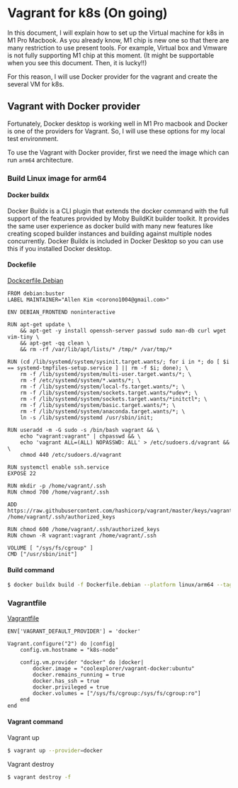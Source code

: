 # Vagrant for k8s (On going)

In this document, I will explain how to set up the Virtual machine for k8s in M1 Pro Macbook. 
As you already know, M1 chip is new one so that there are many restriction to use present tools. 
For example, Virtual box and Vmware is not fully supporting M1 chip at this moment.
(It might be supportable when you see this document. Then, it is lucky!!)

For this reason, I will use Docker provider for the vagrant and create the several VM for k8s. 

## Vagrant with Docker provider

Fortunately, Docker desktop is working well in M1 Pro macbook and Docker is one of the providers for Vagrant. 
So, I will use these options for my local test environment. 

To use the Vagrant with Docker provider, first we need the image which can run `arm64` architecture. 

### Build Linux image for arm64

#### Docker buildx
Docker Buildx is a CLI plugin that extends the docker command with the full support of the features provided by Moby BuildKit builder toolkit. 
It provides the same user experience as docker build with many new features like creating scoped builder instances and building against multiple nodes concurrently.
Docker Buildx is included in Docker Desktop so you can use this if you installed Docker desktop.

#### Dockefile 
[Dockcerfile.Debian](./Dockerfile.Debian)
```
FROM debian:buster
LABEL MAINTAINER="Allen Kim <corono1004@gmail.com>"

ENV DEBIAN_FRONTEND noninteractive

RUN apt-get update \
    && apt-get -y install openssh-server passwd sudo man-db curl wget vim-tiny \
    && apt-get -qq clean \
    && rm -rf /var/lib/apt/lists/* /tmp/* /var/tmp/*

RUN (cd /lib/systemd/system/sysinit.target.wants/; for i in *; do [ $i == systemd-tmpfiles-setup.service ] || rm -f $i; done); \
    rm -f /lib/systemd/system/multi-user.target.wants/*; \
    rm -f /etc/systemd/system/*.wants/*; \
    rm -f /lib/systemd/system/local-fs.target.wants/*; \
    rm -f /lib/systemd/system/sockets.target.wants/*udev*; \
    rm -f /lib/systemd/system/sockets.target.wants/*initctl*; \
    rm -f /lib/systemd/system/basic.target.wants/*; \
    rm -f /lib/systemd/system/anaconda.target.wants/*; \
    ln -s /lib/systemd/systemd /usr/sbin/init;

RUN useradd -m -G sudo -s /bin/bash vagrant && \
    echo "vagrant:vagrant" | chpasswd && \
    echo 'vagrant ALL=(ALL) NOPASSWD: ALL' > /etc/sudoers.d/vagrant && \
    chmod 440 /etc/sudoers.d/vagrant

RUN systemctl enable ssh.service
EXPOSE 22

RUN mkdir -p /home/vagrant/.ssh
RUN chmod 700 /home/vagrant/.ssh

ADD https://raw.githubusercontent.com/hashicorp/vagrant/master/keys/vagrant.pub /home/vagrant/.ssh/authorized_keys

RUN chmod 600 /home/vagrant/.ssh/authorized_keys
RUN chown -R vagrant:vagrant /home/vagrant/.ssh

VOLUME [ "/sys/fs/cgroup" ]
CMD ["/usr/sbin/init"]
```

#### Build command
```bash
$ docker buildx build -f Dockerfile.debian --platform linux/arm64 --tag coolexplorer/vagrant-docker:ubuntu . --push
```

### Vagrantfile
[Vagrantfile](./Vagrantfile)
```
ENV['VAGRANT_DEFAULT_PROVIDER'] = 'docker'

Vagrant.configure("2") do |config|
    config.vm.hostname = "k8s-node"

    config.vm.provider "docker" do |docker|
        docker.image = "coolexplorer/vagrant-docker:ubuntu"
        docker.remains_running = true
        docker.has_ssh = true
        docker.privileged = true
        docker.volumes = ["/sys/fs/cgroup:/sys/fs/cgroup:ro"]
    end
end
```

#### Vagrant command

Vagrant up
```bash
$ vagrant up --provider=docker
```

Vagrant destroy
```bash
$ vagrant destroy -f
```
